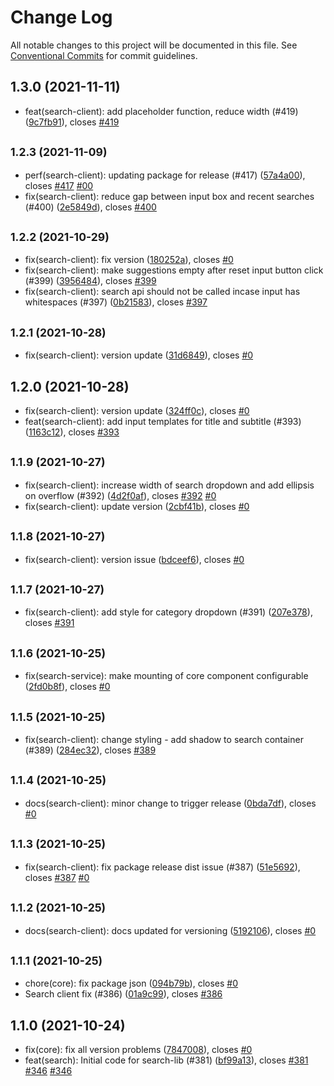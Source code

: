 # Change Log

All notable changes to this project will be documented in this file.
See [Conventional Commits](https://conventionalcommits.org) for commit guidelines.

## 1.3.0 (2021-11-11)

* feat(search-client): add placeholder function, reduce width (#419) ([9c7fb91](https://github.com/sourcefuse/loopback4-microservice-catalog/commit/9c7fb91)), closes [#419](https://github.com/sourcefuse/loopback4-microservice-catalog/issues/419)





## <small>1.2.3 (2021-11-09)</small>

* perf(search-client): updating package for release (#417) ([57a4a00](https://github.com/sourcefuse/loopback4-microservice-catalog/commit/57a4a00)), closes [#417](https://github.com/sourcefuse/loopback4-microservice-catalog/issues/417) [#00](https://github.com/sourcefuse/loopback4-microservice-catalog/issues/00)
* fix(search-client): reduce gap between input box and recent searches  (#400) ([2e5849d](https://github.com/sourcefuse/loopback4-microservice-catalog/commit/2e5849d)), closes [#400](https://github.com/sourcefuse/loopback4-microservice-catalog/issues/400)





## <small>1.2.2 (2021-10-29)</small>

* fix(search-client): fix version ([180252a](https://github.com/sourcefuse/loopback4-microservice-catalog/commit/180252a)), closes [#0](https://github.com/sourcefuse/loopback4-microservice-catalog/issues/0)
* fix(search-client): make suggestions empty after reset input button click (#399) ([3956484](https://github.com/sourcefuse/loopback4-microservice-catalog/commit/3956484)), closes [#399](https://github.com/sourcefuse/loopback4-microservice-catalog/issues/399)
* fix(search-client): search api should not be called incase input has whitespaces (#397) ([0b21583](https://github.com/sourcefuse/loopback4-microservice-catalog/commit/0b21583)), closes [#397](https://github.com/sourcefuse/loopback4-microservice-catalog/issues/397)





## <small>1.2.1 (2021-10-28)</small>

* fix(search-client): version update ([31d6849](https://github.com/sourcefuse/loopback4-microservice-catalog/commit/31d6849)), closes [#0](https://github.com/sourcefuse/loopback4-microservice-catalog/issues/0)





## 1.2.0 (2021-10-28)

* fix(search-client): version update ([324ff0c](https://github.com/sourcefuse/loopback4-microservice-catalog/commit/324ff0c)), closes [#0](https://github.com/sourcefuse/loopback4-microservice-catalog/issues/0)
* feat(search-client): add input templates for title and subtitle (#393) ([1163c12](https://github.com/sourcefuse/loopback4-microservice-catalog/commit/1163c12)), closes [#393](https://github.com/sourcefuse/loopback4-microservice-catalog/issues/393)





## <small>1.1.9 (2021-10-27)</small>

* fix(search-client): increase width of search dropdown and add ellipsis on overflow (#392) ([4d2f0af](https://github.com/sourcefuse/loopback4-microservice-catalog/commit/4d2f0af)), closes [#392](https://github.com/sourcefuse/loopback4-microservice-catalog/issues/392) [#0](https://github.com/sourcefuse/loopback4-microservice-catalog/issues/0)
* fix(search-client): update version ([2cbf41b](https://github.com/sourcefuse/loopback4-microservice-catalog/commit/2cbf41b)), closes [#0](https://github.com/sourcefuse/loopback4-microservice-catalog/issues/0)





## <small>1.1.8 (2021-10-27)</small>

* fix(search-client): version issue ([bdceef6](https://github.com/sourcefuse/loopback4-microservice-catalog/commit/bdceef6)), closes [#0](https://github.com/sourcefuse/loopback4-microservice-catalog/issues/0)





## <small>1.1.7 (2021-10-27)</small>

* fix(search-client): add style for category dropdown (#391) ([207e378](https://github.com/sourcefuse/loopback4-microservice-catalog/commit/207e378)), closes [#391](https://github.com/sourcefuse/loopback4-microservice-catalog/issues/391)





## <small>1.1.6 (2021-10-25)</small>

* fix(search-service): make mounting of core component configurable ([2fd0b8f](https://github.com/sourcefuse/loopback4-microservice-catalog/commit/2fd0b8f)), closes [#0](https://github.com/sourcefuse/loopback4-microservice-catalog/issues/0)





## <small>1.1.5 (2021-10-25)</small>

* fix(search-client): change styling - add shadow to search container (#389) ([284ec32](https://github.com/sourcefuse/loopback4-microservice-catalog/commit/284ec32)), closes [#389](https://github.com/sourcefuse/loopback4-microservice-catalog/issues/389)





## <small>1.1.4 (2021-10-25)</small>

* docs(search-client): minor change to trigger release ([0bda7df](https://github.com/sourcefuse/loopback4-microservice-catalog/commit/0bda7df)), closes [#0](https://github.com/sourcefuse/loopback4-microservice-catalog/issues/0)





## <small>1.1.3 (2021-10-25)</small>

* fix(search-client): fix package release dist issue (#387) ([51e5692](https://github.com/sourcefuse/loopback4-microservice-catalog/commit/51e5692)), closes [#387](https://github.com/sourcefuse/loopback4-microservice-catalog/issues/387) [#0](https://github.com/sourcefuse/loopback4-microservice-catalog/issues/0)





## <small>1.1.2 (2021-10-25)</small>

* docs(search-client): docs updated for versioning ([5192106](https://github.com/sourcefuse/loopback4-microservice-catalog/commit/5192106)), closes [#0](https://github.com/sourcefuse/loopback4-microservice-catalog/issues/0)





## <small>1.1.1 (2021-10-25)</small>

* chore(core): fix package json ([094b79b](https://github.com/sourcefuse/loopback4-microservice-catalog/commit/094b79b)), closes [#0](https://github.com/sourcefuse/loopback4-microservice-catalog/issues/0)
* Search client fix (#386) ([01a9c99](https://github.com/sourcefuse/loopback4-microservice-catalog/commit/01a9c99)), closes [#386](https://github.com/sourcefuse/loopback4-microservice-catalog/issues/386)





## 1.1.0 (2021-10-24)

* fix(core): fix all version problems ([7847008](https://github.com/sourcefuse/loopback4-microservice-catalog/commit/7847008)), closes [#0](https://github.com/sourcefuse/loopback4-microservice-catalog/issues/0)
* feat(search): Initial code for search-lib (#381) ([bf99a13](https://github.com/sourcefuse/loopback4-microservice-catalog/commit/bf99a13)), closes [#381](https://github.com/sourcefuse/loopback4-microservice-catalog/issues/381) [#346](https://github.com/sourcefuse/loopback4-microservice-catalog/issues/346) [#346](https://github.com/sourcefuse/loopback4-microservice-catalog/issues/346)
